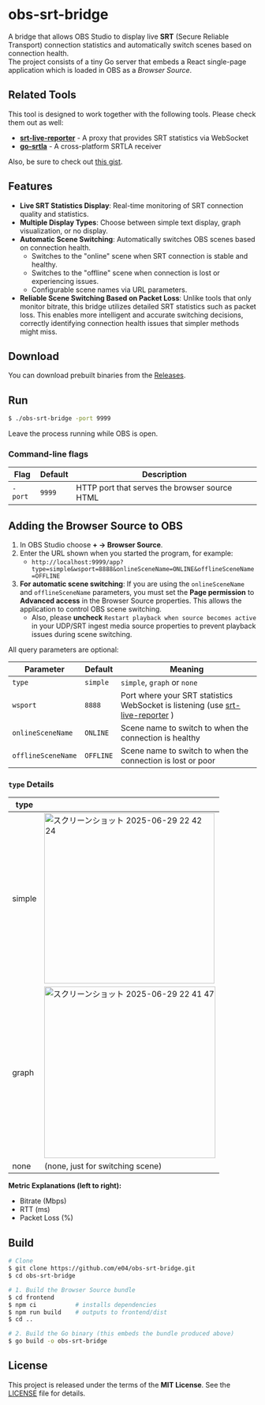 # obs-srt-bridge

A bridge that allows OBS Studio to display live **SRT** (Secure Reliable Transport) connection statistics and automatically switch scenes based on connection health.  
The project consists of a tiny Go server that embeds a React single-page application which is loaded in OBS as a _Browser Source_.

## Related Tools

This tool is designed to work together with the following tools. Please check them out as well:

- **[srt-live-reporter](https://github.com/e04/srt-live-reporter)** - A proxy that provides SRT statistics via WebSocket
- **[go-srtla](https://github.com/e04/go-srtla)** - A cross-platform SRTLA receiver

Also, be sure to check out [this gist](https://gist.github.com/e04/3914d98d6d0a55c689ab724ac6896081).

## Features

- **Live SRT Statistics Display**: Real-time monitoring of SRT connection quality and statistics.
- **Multiple Display Types**: Choose between simple text display, graph visualization, or no display.
- **Automatic Scene Switching**: Automatically switches OBS scenes based on connection health.
  - Switches to the "online" scene when SRT connection is stable and healthy.
  - Switches to the "offline" scene when connection is lost or experiencing issues.
  - Configurable scene names via URL parameters.
- **Reliable Scene Switching Based on Packet Loss**: Unlike tools that only monitor bitrate, this bridge utilizes detailed SRT statistics such as packet loss. This enables more intelligent and accurate switching decisions, correctly identifying connection health issues that simpler methods might miss.

## Download

You can download prebuilt binaries from the [Releases](https://github.com/e04/obs-srt-bridge/releases/).

## Run

```bash
$ ./obs-srt-bridge -port 9999
```

Leave the process running while OBS is open.

### Command-line flags

| Flag    | Default | Description                                   |
| ------- | ------- | --------------------------------------------- |
| `-port` | `9999`  | HTTP port that serves the browser source HTML |

## Adding the Browser Source to OBS

1. In OBS Studio choose **+ → Browser Source**.
2. Enter the URL shown when you started the program, for example:
   - `http://localhost:9999/app?type=simple&wsport=8888&onlineSceneName=ONLINE&offlineSceneName=OFFLINE`
3. **For automatic scene switching**: If you are using the `onlineSceneName` and `offlineSceneName` parameters, you must set the **Page permission** to **Advanced access** in the Browser Source properties. This allows the application to control OBS scene switching.
   - Also, please **uncheck** `Restart playback when source becomes active` in your UDP/SRT ingest media source properties to prevent playback issues during scene switching.

All query parameters are optional:

| Parameter          | Default   | Meaning                                                                                                                    |
| ------------------ | --------- | -------------------------------------------------------------------------------------------------------------------------- |
| `type`             | `simple`  | `simple`, `graph` or `none`                                                                                                |
| `wsport`           | `8888`    | Port where your SRT statistics WebSocket is listening (use [srt-live-reporter](https://github.com/e04/srt-live-reporter) ) |
| `onlineSceneName`  | `ONLINE`  | Scene name to switch to when the connection is healthy                                                                     |
| `offlineSceneName` | `OFFLINE` | Scene name to switch to when the connection is lost or poor                                                                |

### `type` Details

| type   |                                                                                                                                                        |
| ------ | ------------------------------------------------------------------------------------------------------------------------------------------------------ |
| simple | <img width="345" alt="スクリーンショット 2025-06-29 22 42 24" src="https://github.com/user-attachments/assets/ce8dd8b6-fb3b-44e8-aacc-f74f24d3b2b5" /> |
| graph  | <img width="347" alt="スクリーンショット 2025-06-29 22 41 47" src="https://github.com/user-attachments/assets/bd77524d-f5ae-43ce-84b9-616bca1e6110" /> |
| none   | (none, just for switching scene)                                                                                                                              |

**Metric Explanations (left to right):**

- Bitrate (Mbps)
- RTT (ms)
- Packet Loss (%)

## Build

```bash
# Clone
$ git clone https://github.com/e04/obs-srt-bridge.git
$ cd obs-srt-bridge

# 1. Build the Browser Source bundle
$ cd frontend
$ npm ci           # installs dependencies
$ npm run build    # outputs to frontend/dist
$ cd ..

# 2. Build the Go binary (this embeds the bundle produced above)
$ go build -o obs-srt-bridge
```

## License

This project is released under the terms of the **MIT License**. See the [LICENSE](LICENSE) file for details.
